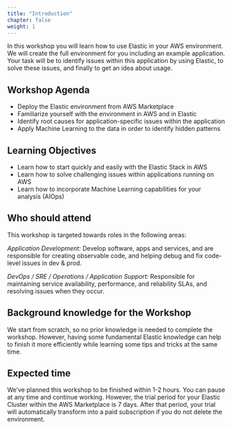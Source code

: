 ```yaml
---
title: "Introduction"
chapter: false
weight: 1
---
```


In this workshop you will learn how to use Elastic in your AWS environment. We will create the full environment for you including an example application. Your task will be to identify issues within this application by using Elastic, to solve these issues, and finally to get an idea about usage.

## Workshop Agenda
- Deploy the Elastic environment from AWS Marketplace
- Familiarize yourself with the environment in AWS and in Elastic
- Identify root causes for application-specific issues within the application
- Apply Machine Learning to the data in order to identify hidden patterns

## Learning Objectives
- Learn how to start quickly and easily with the Elastic Stack in AWS
- Learn how to solve challenging issues within applications running on AWS
- Learn how to incorporate Machine Learning capabilities for your analysis (AIOps) 


## Who should attend
This workshop is targeted towards roles in the following areas:

*Application Development:* Develop software, apps and services, and are responsible for creating observable code, and helping debug and fix code-level issues in dev & prod.

*DevOps / SRE / Operations / Application Support:* Responsible for maintaining service availability, performance, and reliability SLAs, and resolving issues when they occur.

## Background knowledge for the Workshop

We start from scratch, so no prior knowledge is needed to complete the workshop. However, having some fundamental Elastic knowledge can help to finish it more efficiently while learning some tips and tricks at the same time.

## Expected time
We’ve planned this workshop to be finished within 1-2 hours. You can pause at any time and continue working. However, the trial period for your Elastic Cluster within the AWS Marketplace is 7 days. After that period, your trial will automatically transform into a paid subscription if you do not delete the environment.
